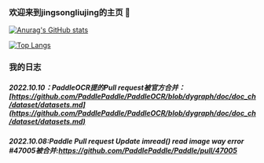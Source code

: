 ### 欢迎来到jingsongliujing的主页 👋

<!--
**jingsongliujing/jingsongliujing** is a ✨ _special_ ✨ repository because its `README.md` (this file) appears on your GitHub profile.

Here are some ideas to get you started:

- 🔭 I’m currently working on ...
- 🌱 I’m currently learning ...
- 👯 I’m looking to collaborate on ...
- 🤔 I’m looking for help with ...
- 💬 Ask me about ...
- 📫 How to reach me: ...
- 😄 Pronouns: ...
- ⚡ Fun fact: ...
-->
[![Anurag's GitHub stats](https://github-readme-stats.vercel.app/api?username=jingsongliujing)](https://github.com/anuraghazra/github-readme-stats)

<!-- ![Anurag's GitHub stats](https://github-readme-stats.vercel.app/api?username=jingsongliujing&show_icons=true&theme=radical) -->

[![Top Langs](https://github-readme-stats.vercel.app/api/top-langs/?username=jingsongliujing&layout=compact)](https://github.com/anuraghazra/github-readme-stats)



### 我的日志
##### 2022.10.10：PaddleOCR提的Pull request被官方合并：[https://github.com/PaddlePaddle/PaddleOCR/blob/dygraph/doc/doc_ch/dataset/datasets.md](https://github.com/PaddlePaddle/PaddleOCR/blob/dygraph/doc/doc_ch/dataset/datasets.md)

##### 2022.10.08:Paddle Pull request Update imread() read image way error #47005被合并:https://github.com/PaddlePaddle/Paddle/pull/47005
